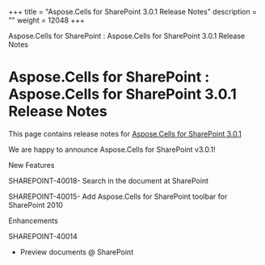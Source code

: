 +++
title = "Aspose.Cells for SharePoint 3.0.1 Release Notes" 
description = "" 
weight = 12048 
+++

Aspose.Cells for SharePoint : Aspose.Cells for SharePoint 3.0.1 Release Notes  

# Aspose.Cells for SharePoint : Aspose.Cells for SharePoint 3.0.1 Release Notes


This page contains release notes for [Aspose.Cells for SharePoint 3.0.1](http://www.aspose.com/downloads/cells/sharepoint/new-releases/aspose.cells-for-sharepoint-3.0.1/)

We are happy to announce Aspose.Cells for SharePoint v3.0.1!

New Features

SHAREPOINT-40018- Search in the document at SharePoint

SHAREPOINT-40015- Add Aspose.Cells for SharePoint toolbar for SharePoint 2010

Enhancements

SHAREPOINT-40014

*   Preview documents @ SharePoint

